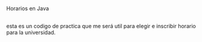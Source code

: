 #
Horarios en Java
## 
esta es un codigo de practica que me será util para elegir e inscribir horario para la universidad.
